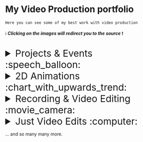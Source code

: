 # My Video Production portfolio
`Here you can see some of my best work with video production`
<br>
<br>
:information_source: ___Clicking on the images will redirect you to the source___ :heavy_exclamation_mark:
<br>
<br>


<details>
           <summary style="font-size:30px;">Projects & Events :speech_balloon:</summary>

## ALLWEB.MK

[<img src="https://img.youtube.com/vi/FKvMNd88GSQ/maxresdefault.jpg" width="30%" style="padding-right='10px'">](https://youtu.be/FKvMNd88GSQ)

`Allweb X Aftermovie`

Director of the post-production & creator of the event's on-screen visuals <br>
<hr>
</details>



<details>
<summary style="font-size:30px;">2D Animations :chart_with_upwards_trend: </summary>

[<img src="https://img.youtube.com/vi/QNsONcdGqq8/maxresdefault.jpg" width="30%" style="padding-right='10px'">](https://youtu.be/QNsONcdGqq8)
### Literatura.mk

Animation used as a recap of 2022, exhibited for a Christmas event. <hr>


### SciVi - Science Videos

`Facebook links` <br> 
* ### <a href="https://www.facebook.com/watch/?v=940102877023051">Promo Video</a> 

Promo 2D Animation video for a brand new platform for online courses.

<hr> 

### UNDP MK

`Facebook links` <br> 
* ### <a href="https://www.facebook.com/watch/?v=603657754393309">First Animation</a> 
* ### <a href="https://www.facebook.com/watch/?v=4674385525973608">Second Animation</a>
* ### <a href="https://www.facebook.com/watch/?v=1001611937126307">Third Animation</a>

2D Animations made from scratch, using some stock footage to fit the scenes accordingly. Used for events and social media for UNDP MK. <br>

<hr>

</details>



<details>
           <summary style="font-size:30px;">Recording & Video Editing :movie_camera: </summary>
           
[<img src="https://img.youtube.com/vi/93clzL9Tw_E/maxresdefault.jpg" width="30%" style="padding-right='10px'">](https://youtu.be/cg9ePsTWIO4)
### Сам Свој Бармен
Set up the studio with 3 cameras, lights - Recorded, edited and made motion graphics for all episodes from the series<hr>

[<img src="https://img.youtube.com/vi/9IjjYciNyVo/maxresdefault.jpg" width="30%" style="padding-right='10px'">](https://youtu.be/RLWSNRApqs4)
### #комкаст - Дигитална Трансформација
Set up the studio and lights - Recorded and edited almost every episode from 2020 to 2022<hr>

[<img src="https://img.youtube.com/vi/hhkg03lHxgY/maxresdefault.jpg" width="30%" style="padding-right='10px'">](https://youtu.be/hhkg03lHxgY)
### Wellcast with Josif
Set up the studio and lights - Recorded and edited the first 17 episodes of Wellcast<hr>

[<img src="https://user-images.githubusercontent.com/122376776/222989350-7a79afb3-3af3-4be3-9f2c-d7fe6f244390.jpg" width="30%">](https://rumble.com/v1x2dow-e-commerce-cyber-threats-callback-phishing-campaigns-android-apps-infecting.html)
### Talk Nerdy To Me
Editing and motion graphics since late 2022<hr>

### Decal.mk

`Facebook link` <br>
* ### <a href="https://www.facebook.com/watch/?v=561745414710979">Link to B-Roll</a><br>
Recording and editing videos - including BRoll for Decal.mk<hr>
### Skopje Vinyl Convention
`Facebook link` <br>
* ### <a href="https://www.facebook.com/watch/?v=752601065161733">Link to Event Atermovie</a><br>
Recording the event and editing the aftermovie<br>
<hr>

### Brummel

`Instagram Reels` <br>
* ### <a href="https://www.instagram.com/p/CcLnC7PoCMy">REEL 01</a> 
* ### <a href="https://www.instagram.com/p/CcbBNjUIW9n">REEL 02</a> 
* ### <a href="https://www.instagram.com/p/CbgLL-kIZzV">REEL 03</a>

Recording and editing BRoll reels<hr>

### UNDP MK

`Facebook links` <br> 

* ### <a href="https://www.facebook.com/watch/?v=775920689832625">Link to movie</a>

Recording and editing an online pre-recorded event during the pandemic for UNDP MK<br>
<hr>
</details>

<details>
           <summary style="font-size:30px;">Just Video Edits :computer:</summary>

[<img src="https://img.youtube.com/vi/xuJZBZtHrOo/maxresdefault.jpg" width="30%">](https://www.instagram.com/reel/CP6K_Y8DxWV/)
### Viva Sokovi - IGTV Series
Editing and motion graphics for the first ever Macedonian IGTV series<hr>

[<img src="https://img.youtube.com/vi/Ue77OimHMAU/0.jpg" width="30%">](https://youtu.be/dn74Fw06N7o)
### Analitika s Petkom
Simple edits for a course about Google Anaytics<br>

</details>


... and so many many more.
